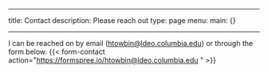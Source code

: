  ---
title: Contact
description: Please reach out
type: page
menu:
  main: {}

---

I can be reached on by email (<htowbin@ldeo.columbia.edu>) or through the form below.
{{< form-contact action="https://formspree.io/htowbin@ldeo.columbia.edu "  >}}



<meta property="og:image" content="/images/Henry_Logo.jpg"/>
<meta property="og:title” content=“Henry Towbin”/>
